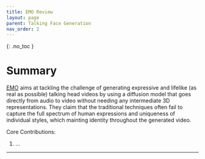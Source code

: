 ```yaml
---
title: EMO Review
layout: page
parent: Talking Face Generation
nav_order: 2
---
```


{: .no_toc }

# Summary

[EMO] aims at tackling the challenge of generating expressive and lifelike (as real
as possible) talking head videos by using a diffusion model that goes directly from
audio to video without needing any intermediate 3D representations.
They claim that the traditional techniques often fail to capture the full spectrum
of human expressions and uniqueness of individual styles, which mainting identity
throughout the generated video.

Core Contributions:
1. ...


----

[EMO]: https://humanaigc.github.io/emote-portrait-alive/